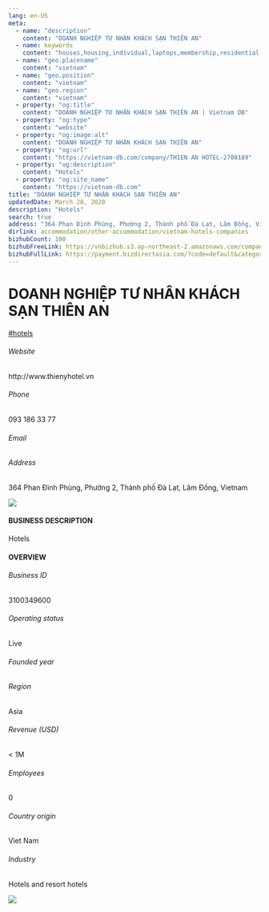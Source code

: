```yaml
---
lang: en-US
meta:
  - name: "description"
    content: "DOANH NGHIỆP TƯ NHÂN KHÁCH SẠN THIÊN AN"
  - name: keywords
    content: "houses,housing,individual,laptops,membership,residential,resort,resorts,speakers,spirits,virtual,wireless,wireless,wireless,wireless,wireless,wireless,vietnam-hotels-companies"
  - name: "geo.placename"
    content: "vietnam"
  - name: "geo.position"
    content: "vietnam"
  - name: "geo.region"
    content: "vietnam"
  - property: "og:title"
    content: "DOANH NGHIỆP TƯ NHÂN KHÁCH SẠN THIÊN AN | Vietnam DB"
  - property: "og:type"
    content: "website"
  - property: "og:image:alt"
    content: "DOANH NGHIỆP TƯ NHÂN KHÁCH SẠN THIÊN AN"
  - property: "og:url"
    content: "https://vietnam-db.com/company/THIEN AN HOTEL-2708189"
  - property: "og:description"
    content: "Hotels"
  - property: "og:site_name"
    content: "https://vietnam-db.com"
title: "DOANH NGHIỆP TƯ NHÂN KHÁCH SẠN THIÊN AN"
updatedDate: March 28, 2020
description: "Hotels"
search: true
address: "364 Phan Đình Phùng, Phường 2, Thành phố Đà Lạt, Lâm Đồng, Vietnam"
dirlink: accommodation/other-accommodation/vietnam-hotels-companies
bizhubCount: 100
bizhubFreeLink: https://vnbizhub.s3.ap-northeast-2.amazonaws.com/companies/vietnam-hotels-companies_preview.xlsx
bizhubFullLink: https://payment.bizdirectasia.com/?code=default&category=bizhub&item=vietnam-hotels-companies&redirect=https://vietnam-db.com
---
```



<div class="bd-item">
    <div class="item-content">
        <div class="detail-title-wrap">
            <h1 class="detail-title">
                DOANH NGHIỆP TƯ NHÂN KHÁCH SẠN THIÊN AN
            </h1>
        </div>
		<div class="detail-tagslist"><a href="/accommodation/other-accommodation/tags/hotels" class="detail-tagitem">#hotels</a></div>
        <h6 class="bd-label">Website</h6>
        <p>http://www.thienyhotel.vn</p>
		<h6 class="bd-label">Phone</h6>
        <p>093 186 33 77</p>
        <h6 class="bd-label">Email</h6>
        <p><a class="textColorPrimary" href="#"></a></p>
        <h6 class="bd-label">Address</h6>
        <p>364 Phan Đình Phùng, Phường 2, Thành phố Đà Lạt, Lâm Đồng, Vietnam</p>
    </div>
</div>

<div class="banner-wrap text-center"><a href="" class="banner-link"><img src="/assets/vndb.com/BannerAds2.jpg" class="banner-img"></a></div>

<div class="bd-item">
    <div class="item-content">
        <h4 class="textColorPrimary item-title">BUSINESS DESCRIPTION</h4>
        <p>Hotels</p>
    </div>
</div>

<div class="bd-item">
    <div class="item-content">
        <h4 class="textColorPrimary item-title">OVERVIEW</h4>
        <div class="item-info">
            <h6 class="bd-label">Business ID</h6>
            <p>3100349600</p>
        </div>
        <div class="item-info">
            <h6 class="bd-label">Operating status</h6>
            <p>Live<small class="bd-status_dot live"></small></p>
        </div>
        <div class="item-info">
            <h6 class="bd-label">Founded year</h6>
            <p></p>
        </div>
        <div class="item-info">
            <h6 class="bd-label">Region</h6>
            <p>Asia</p>
        </div>
        <div class="item-info">
            <h6 class="bd-label">Revenue (USD)</h6>
            <p>&lt; 1M</p>
        </div>
        <div class="item-info">
            <h6 class="bd-label">Employees</h6>
            <p>0</p>
        </div>
        <div class="item-info">
            <h6 class="bd-label">Country origin</h6>
            <p>Viet Nam</p>
        </div>
        <div class="item-info">
            <h6 class="bd-label">Industry</h6>
            <p>Hotels and resort hotels</p>
        </div>
    </div>
</div>

<div class="banner-wrap text-center"><a href="" class="banner-link"><img src="/assets/vndb.com/BannerAd_04_728x90.jpg" class="banner-img"></a></div>

<CustomPopup popupTitle="ENTER EMAIL TO DOWNLOAD" popupSubTitle="The companies data will be sent to your inbox. Please enter your email." :free="this.$frontmatter.bizhubFreeLink" :paid="this.$frontmatter.bizhubFullLink" :count="this.$frontmatter.bizhubCount"/>

